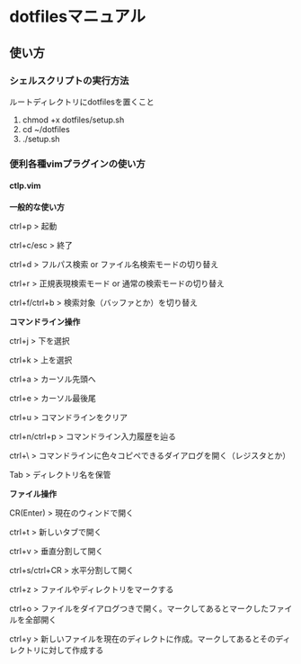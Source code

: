 # dotfilesマニュアル

## 使い方

### シェルスクリプトの実行方法

ルートディレクトリにdotfilesを置くこと

1. chmod +x dotfiles/setup.sh
2. cd ~/dotfiles
3. ./setup.sh

### 便利各種vimプラグインの使い方

#### ctlp.vim

**一般的な使い方**

ctrl+p > 起動

ctrl+c/esc > 終了

ctrl+d > フルパス検索 or ファイル名検索モードの切り替え

ctrl+r > 正規表現検索モード or 通常の検索モードの切り替え

ctrl+f/ctrl+b > 検索対象（バッファとか）を切り替え

**コマンドライン操作**

ctrl+j > 下を選択

ctrl+k > 上を選択

ctrl+a > カーソル先頭へ

ctrl+e > カーソル最後尾

ctrl+u > コマンドラインをクリア

ctrl+n/ctrl+p > コマンドライン入力履歴を辿る

ctrl+\ > コマンドラインに色々コピペできるダイアログを開く（レジスタとか）

Tab > ディレクトリ名を保管

**ファイル操作**

CR(Enter) > 現在のウィンドで開く

ctrl+t > 新しいタブで開く

ctrl+v > 垂直分割して開く

ctrl+s/ctrl+CR > 水平分割して開く

ctrl+z > ファイルやディレクトリをマークする

ctrl+o > ファイルをダイアログつきで開く。マークしてあるとマークしたファイルを全部開く

ctrl+y > 新しいファイルを現在のディレクトに作成。マークしてあるとそのディレクトリに対して作成する

